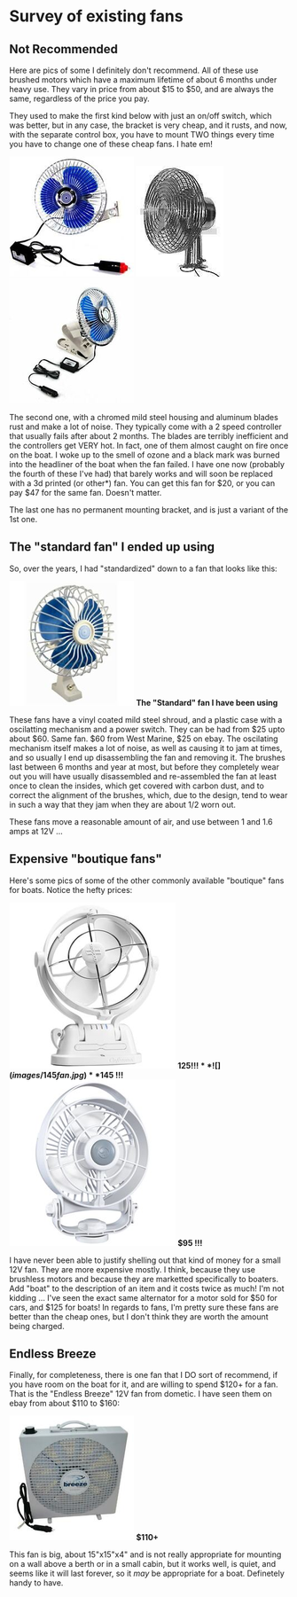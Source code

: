 # Survey of existing fans

## Not Recommended

 Here are pics of some I definitely don't recommend.  All of these use brushed motors which have a maximum lifetime of about 6 months under heavy use.  They vary in price from about $15 to $50, and are always the same, regardless of the price you pay.

They used to make the first kind below with just an on/off switch, which was better, but in any case, the bracket is very cheap, and it rusts, and now, with the separate control box, you have to mount TWO things every time you have to change one of these cheap fans.  I hate em!

![](images/bad_fan1.jpg)
![](images/bad_fan2.jpg)
![](images/bad_fan3.jpg)

The second one, with a chromed mild steel housing and aluminum blades rust and make a lot of noise.  They typically come with a 2 speed controller that usually fails after about 2 months.  The blades are terribly inefficient and the controllers get VERY hot.  In fact, one of them almost caught on fire once on the boat.  I woke up to the smell of ozone and a black mark was burned into the headliner of the boat when the fan failed. I have one now (probably the fourth of these I've had) that barely works and will soon be replaced with a 3d printed (or other*) fan.  You can get this fan for $20, or you can pay $47 for the same fan. Doesn't matter.

The last one has no permanent mounting bracket, and is just a variant of the 1st one.

## The "standard fan" I ended up using

So, over the years, I had "standardized" down to a fan that looks like this:

![](images/usual_fan.jpg) **The "Standard" fan I have been using**

These fans have a vinyl coated mild steel shroud, and a plastic case with a oscilatting mechanism and a power switch.  They can be had from $25 upto about $60.  Same fan. $60 from West Marine, $25 on ebay.  The oscilating mechanism itself makes a lot of noise, as well as causing it to jam at times, and so usually I end up disassembling the fan and removing it. The brushes last between 6 months and year at most, but before they completely wear out you will have usually disassembled and re-assembled the fan at least once to clean the insides, which get covered with carbon dust, and to correct the alignment of the brushes, which, due to the design, tend to wear in such a way that they jam when they are about 1/2 worn out.

These fans move a reasonable amount of air, and use between 1 and 1.6 amps at 12V ...

## Expensive "boutique fans"

Here's some pics of some of the other commonly available "boutique" fans for boats.  Notice the hefty prices:

![](images/125fan.jpg)  **$125 !!!**
![](images/145fan.jpg)  **$145 !!!**
![](images/95fan.jpg)  **$95 !!!**

I have never been able to justify shelling out that kind of money for a small 12V fan.  They are more expensive mostly. I think, because they use brushless motors and because they are marketted specifically to boaters.  Add "boat" to the description of an item and it costs twice as much!  I'm not kidding ... I've seen the exact same alternator for a motor sold for $50 for cars, and $125 for boats!  In regards to fans, I'm pretty sure these fans are better than the cheap ones, but I don't think they are worth the amount being charged.

## Endless Breeze

Finally, for completeness, there is one fan that I DO sort of recommend, if you have room on the boat for it, and are willing to spend $120+ for a fan.  That is the "Endless Breeze" 12V fan from dometic.   I have seen them on ebay from about $110 to $160:

![](images/endless_breeze.jpg)  **$110+**

This fan is big, about 15"x15"x4" and is not really appropriate for mounting on a wall above a berth or in a small cabin, but it works well, is quiet, and seems like it will last forever, so it *may* be appropriate for a boat.   Definetely handy to have.
